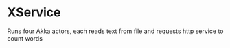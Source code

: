 # XService
Runs four Akka actors, each reads text from file and requests http service to count words
